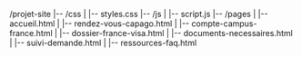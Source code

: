 /projet-site
|-- /css
|   |-- styles.css
|-- /js
|   |-- script.js
|-- /pages
|   |-- accueil.html
|   |-- rendez-vous-capago.html
|   |-- compte-campus-france.html
|   |-- dossier-france-visa.html
|   |-- documents-necessaires.html
|   |-- suivi-demande.html
|   |-- ressources-faq.html
